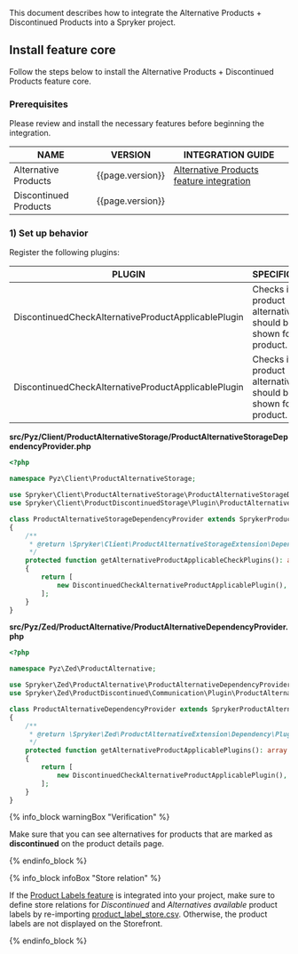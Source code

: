 


This document describes how to integrate the Alternative Products + Discontinued Products into a Spryker project.

## Install feature core

Follow the steps below to install the Alternative Products + Discontinued Products feature core.

### Prerequisites

Please review and install the necessary features before beginning the integration.

| NAME           | VERSION           | INTEGRATION GUIDE |
| -------------- | ----------------- | ----------------- |
| Alternative Products | {{page.version}} | [Alternative Products feature integration](/docs/pbc/all/product-information-management/{{page.version}}/install-and-upgrade/install-features/install-the-alternative-products-feature.html#install-feature-core) |
| Discontinued Products | {{page.version}} |  |

### 1) Set up behavior

Register the following plugins:

| PLUGIN | SPECIFICATION | PREREQUISITES | NAMESPACE |
| --- | --- | --- | --- |
| DiscontinuedCheckAlternativeProductApplicablePlugin | Checks if product alternatives should be shown for the product. | Expects `SKU `and `idProductConcrete` to be set for `ProductViewTransfer`. | Spryker\Client\ProductDiscontinuedStorage\Plugin\ProductAlternativeStorage |
| DiscontinuedCheckAlternativeProductApplicablePlugin | Checks if product alternatives should be shown for the product. | None | Spryker\Zed\ProductDiscontinued\Communication\Plugin\ProductAlternative |

**src/Pyz/Client/ProductAlternativeStorage/ProductAlternativeStorageDependencyProvider.php**

```php
<?php

namespace Pyz\Client\ProductAlternativeStorage;

use Spryker\Client\ProductAlternativeStorage\ProductAlternativeStorageDependencyProvider as SprykerProductAlternativeStorageDependencyProvider;
use Spryker\Client\ProductDiscontinuedStorage\Plugin\ProductAlternativeStorage\DiscontinuedCheckAlternativeProductApplicablePlugin;

class ProductAlternativeStorageDependencyProvider extends SprykerProductAlternativeStorageDependencyProvider
{
    /**
     * @return \Spryker\Client\ProductAlternativeStorageExtension\Dependency\Plugin\AlternativeProductApplicablePluginInterface[]
     */
    protected function getAlternativeProductApplicableCheckPlugins(): array
    {
        return [
            new DiscontinuedCheckAlternativeProductApplicablePlugin(),
        ];
    }
}
```

**src/Pyz/Zed/ProductAlternative/ProductAlternativeDependencyProvider.php**

```php
<?php

namespace Pyz\Zed\ProductAlternative;

use Spryker\Zed\ProductAlternative\ProductAlternativeDependencyProvider as SprykerProductAlternativeDependencyProvider;
use Spryker\Zed\ProductDiscontinued\Communication\Plugin\ProductAlternative\DiscontinuedCheckAlternativeProductApplicablePlugin;

class ProductAlternativeDependencyProvider extends SprykerProductAlternativeDependencyProvider
{
    /**
     * @return \Spryker\Zed\ProductAlternativeExtension\Dependency\Plugin\AlternativeProductApplicablePluginInterface[]
     */
    protected function getAlternativeProductApplicablePlugins(): array
    {
        return [
            new DiscontinuedCheckAlternativeProductApplicablePlugin(), #ProductDiscontinuedFeature
        ];
    }
}
```

{% info_block warningBox "Verification" %}

Make sure that you can see alternatives for products that are marked as **discontinued** on the product details page.

{% endinfo_block %}


{% info_block infoBox "Store relation" %}

If the [Product Labels feature](/docs/pbc/all/product-information-management/{{page.version}}/product-labels-feature-overview.html) is integrated into your project, make sure to define store relations for *Discontinued* and *Alternatives available* product labels by re-importing [product_label_store.csv](/docs/scos/dev/data-import/{{page.version}}/data-import-categories/merchandising-setup/product-merchandising/file-details-product-label-store.csv.html). Otherwise, the product labels are not displayed on the Storefront.

{% endinfo_block %}
